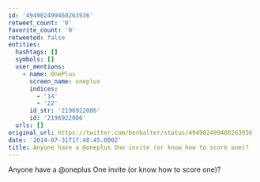 ```yaml
---
id: '494902499460263936'
retweet_count: '0'
favorite_count: '0'
retweeted: false
entities:
  hashtags: []
  symbols: []
  user_mentions:
    - name: OnePlus
      screen_name: oneplus
      indices:
        - '14'
        - '22'
      id_str: '2196922086'
      id: '2196922086'
  urls: []
original_url: https://twitter.com/benbalter/status/494902499460263936
date: '2014-07-31T17:48:45.000Z'
title: Anyone have a @oneplus One invite (or know how to score one)?
---
```


Anyone have a @oneplus One invite (or know how to score one)?